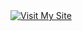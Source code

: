 <a href="https://www.google.com/search?q=work+in+progress">
  <img
    alt="Visit My Site"
    src="https://user-images.githubusercontent.com/90198035/189511538-102e4d86-8d67-441e-9cf4-0f9b252f918b.jpg"
  />
</a>
